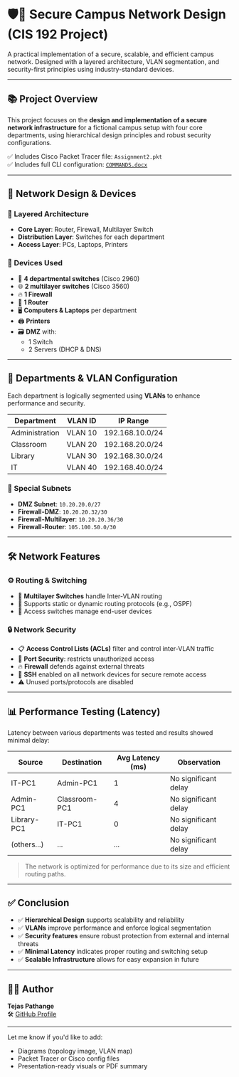 # 🛡️🏫 Secure Campus Network Design (CIS 192 Project)

A practical implementation of a secure, scalable, and efficient campus network. Designed with a layered architecture, VLAN segmentation, and security-first principles using industry-standard devices.

---

## 📚 Project Overview

This project focuses on the **design and implementation of a secure network infrastructure** for a fictional campus setup with four core departments, using hierarchical design principles and robust security configurations.

✅ Includes Cisco Packet Tracer file: `Assignment2.pkt`  
✅ Includes full CLI configuration: [`COMMANDS.docx`](./COMMANDS.docx)

---

## 🏢 Network Design & Devices

### 🧱 Layered Architecture

- **Core Layer**: Router, Firewall, Multilayer Switch  
- **Distribution Layer**: Switches for each department  
- **Access Layer**: PCs, Laptops, Printers  

### 🧰 Devices Used

- 🔌 **4 departmental switches** (Cisco 2960)
- 🌐 **2 multilayer switches** (Cisco 3560)
- 🔥 **1 Firewall**
- 📡 **1 Router**
- 🖥️ **Computers & Laptops** per department
- 🖨️ **Printers**
- 🗃️ **DMZ** with:
  - 1 Switch
  - 2 Servers (DHCP & DNS)

---

## 🧩 Departments & VLAN Configuration

Each department is logically segmented using **VLANs** to enhance performance and security.

| Department     | VLAN ID | IP Range            |
|----------------|---------|---------------------|
| Administration | VLAN 10 | 192.168.10.0/24     |
| Classroom      | VLAN 20 | 192.168.20.0/24     |
| Library        | VLAN 30 | 192.168.30.0/24     |
| IT             | VLAN 40 | 192.168.40.0/24     |

### 🔐 Special Subnets

- **DMZ Subnet**: `10.20.20.0/27`  
- **Firewall-DMZ**: `10.20.20.32/30`  
- **Firewall-Multilayer**: `10.20.20.36/30`  
- **Firewall-Router**: `105.100.50.0/30`  

---

## 🛠️ Network Features

### ⚙️ Routing & Switching

- 🧭 **Multilayer Switches** handle Inter-VLAN routing  
- 🔁 Supports static or dynamic routing protocols (e.g., OSPF)  
- 🔌 Access switches manage end-user devices  

### 🔒 Network Security

- 📋 **Access Control Lists (ACLs)** filter and control inter-VLAN traffic  
- 🔐 **Port Security**: restricts unauthorized access  
- 🔥 **Firewall** defends against external threats  
- 📡 **SSH** enabled on all network devices for secure remote access  
- ⚠️ Unused ports/protocols are disabled  

---

## 📊 Performance Testing (Latency)

Latency between various departments was tested and results showed minimal delay:

| Source          | Destination       | Avg Latency (ms) | Observation        |
|------------------|------------------|------------------|--------------------|
| IT-PC1           | Admin-PC1        | 1                | No significant delay |
| Admin-PC1        | Classroom-PC1    | 4                | No significant delay |
| Library-PC1      | IT-PC1           | 0                | No significant delay |
| (others...)      | ...              | ...              | No significant delay |

> The network is optimized for performance due to its size and efficient routing paths.

---

## ✅ Conclusion

- ✅ **Hierarchical Design** supports scalability and reliability  
- ✅ **VLANs** improve performance and enforce logical segmentation  
- ✅ **Security features** ensure robust protection from external and internal threats  
- ✅ **Minimal Latency** indicates proper routing and switching setup  
- ✅ **Scalable Infrastructure** allows for easy expansion in future  

---

## 👨‍💻 Author

**Tejas Pathange**  
🛠️ [GitHub Profile](https://github.com/Code-Tejas-P)

---

Let me know if you'd like to add:
- Diagrams (topology image, VLAN map)  
- Packet Tracer or Cisco config files  
- Presentation-ready visuals or PDF summary  
